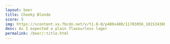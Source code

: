 ```yaml
---
layout: beer
title: Cheeky Blonde
score: 5
img: https://scontent.xx.fbcdn.net/v/t1.0-0/p480x480/11703056_10153438035233745_914090365741131285_n.jpg?oh=b8c1a0761bdf7b34a8116b16e92a950e&oe=58C70493
desc: As I expected a plain flavourless lager
permalink: /beer/:title.html
---
```

